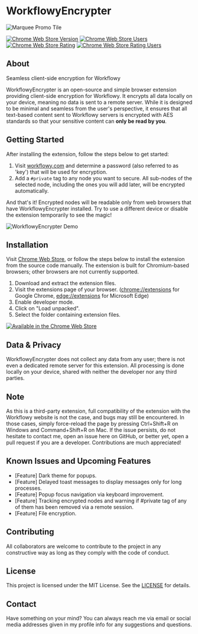 # WorkflowyEncrypter

![Marquee Promo Tile](https://github.com/alpafyonluoglu/WorkflowyEncrypter/assets/60400842/30f0dfa9-15ec-4ac3-b00d-b94f51ef8ced)

[![Chrome Web Store Version](https://img.shields.io/chrome-web-store/v/fohbpcookddpmmhpmgoogodlanhikeib)](https://chrome.google.com/webstore/detail/workflowy-encrypter/fohbpcookddpmmhpmgoogodlanhikeib)
[![Chrome Web Store Users](https://img.shields.io/chrome-web-store/users/fohbpcookddpmmhpmgoogodlanhikeib)](https://chrome.google.com/webstore/detail/workflowy-encrypter/fohbpcookddpmmhpmgoogodlanhikeib)
[![Chrome Web Store Rating](https://img.shields.io/chrome-web-store/rating/fohbpcookddpmmhpmgoogodlanhikeib)](https://chrome.google.com/webstore/detail/workflowy-encrypter/fohbpcookddpmmhpmgoogodlanhikeib)
[![Chrome Web Store Rating Users](https://img.shields.io/chrome-web-store/rating-count/fohbpcookddpmmhpmgoogodlanhikeib)](https://chrome.google.com/webstore/detail/workflowy-encrypter/fohbpcookddpmmhpmgoogodlanhikeib)

## About
Seamless client-side encryption for Workflowy

WorkflowyEncrypter is an open-source and simple browser extension providing client-side encryption for Workflowy. It encrypts all data locally on your device, meaning no data is sent to a remote server. While it is designed to be minimal and seamless from the user's perspective, it ensures that all text-based content sent to Workflowy servers is encrypted with AES standards so that your sensitive content can **only be read by you**.

## Getting Started
After installing the extension, follow the steps below to get started:
1. Visit [workflowy.com](https://workflowy.com/) and determine a password (also referred to as 'key') that will be used for encryption.
2. Add a `#private` tag to any node you want to secure. All sub-nodes of the selected node, including the ones you will add later, will be encrypted automatically.

And that's it! Encrypted nodes will be readable only from web browsers that have WorkflowyEncrypter installed. Try to use a different device or disable the extension temporarily to see the magic!

![WorkflowyEncrypter Demo](https://github.com/alpafyonluoglu/WorkflowyEncrypter/assets/60400842/d1aa782e-4a00-4eb6-920b-994d87a42490)

## Installation
Visit [Chrome Web Store](https://chrome.google.com/webstore/detail/workflowy-encrypter/fohbpcookddpmmhpmgoogodlanhikeib), or follow the steps below to install the extension from the source code manually. The extension is built for Chromium-based browsers; other browsers are not currently supported.
1. Download and extract the extension files.
2. Visit the extensions page of your browser. ([chrome://extensions](chrome://extensions) for Google Chrome, [edge://extensions](edge://extensions) for Microsoft Edge)
3. Enable developer mode.
4. Click on "Load unpacked".
5. Select the folder containing extension files.  

[![Available in the Chrome Web Store](https://storage.googleapis.com/web-dev-uploads/image/WlD8wC6g8khYWPJUsQceQkhXSlv1/UV4C4ybeBTsZt43U4xis.png)](https://chrome.google.com/webstore/detail/workflowy-encrypter/fohbpcookddpmmhpmgoogodlanhikeib)

## Data & Privacy
WorkflowyEncrypter does not collect any data from any user; there is not even a dedicated remote server for this extension. All processing is done locally on your device, shared with neither the developer nor any third parties.

## Note
As this is a third-party extension, full compatibility of the extension with the Workflowy website is not the case, and bugs may still be encountered. In those cases, simply force-reload the page by pressing Ctrl+Shift+R on Windows and Command+Shift+R on Mac. If the issue persists, do not hesitate to contact me, open an issue here on GitHub, or better yet, open a pull request if you are a developer. Contributions are much appreciated!

## Known Issues and Upcoming Features
- [Feature] Dark theme for popups.
- [Feature] Delayed toast messages to display messages only for long processes.
- [Feature] Popup focus navigation via keyboard improvement.
- [Feature] Tracking encrypted nodes and warning if #private tag of any of them has been removed via a remote session.
- [Feature] File encryption.

## Contributing
All collaborators are welcome to contribute to the project in any constructive way as long as they comply with the code of conduct.

## License
This project is licensed under the MIT License. See the [LICENSE](/LICENSE) for details.

## Contact
Have something on your mind? You can always reach me via email or social media addresses given in my profile info for any suggestions and questions.
